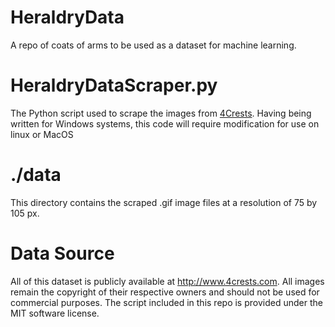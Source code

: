 # HeraldryData
 A repo of coats of arms to be used as a dataset for machine learning.
 
 HeraldryDataScraper.py
 =========================
 The Python script used to scrape the images from [4Crests](http://www.4crests.com).
 Having being written for Windows systems, this code will require modification for use on linux or MacOS

 ./data
 ==========
 This directory contains the scraped .gif image files at a resolution of 75 by 105 px.
 
 Data Source
 ============
 All of this dataset is publicly available at http://www.4crests.com. All images remain the
 copyright of their respective owners and should not be used for commercial purposes. The script
 included in this repo is provided under the MIT software license.
